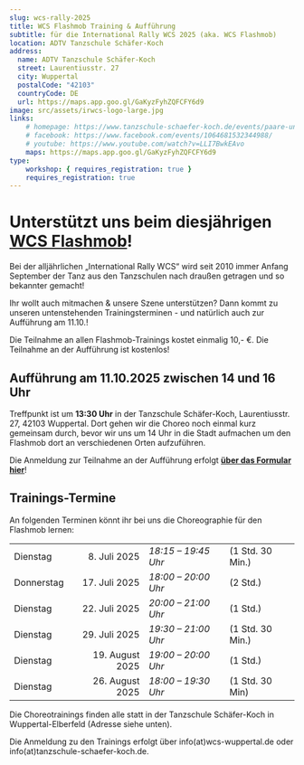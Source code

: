 ```yaml
---
slug: wcs-rally-2025
title: WCS Flashmob Training & Aufführung
subtitle: für die International Rally WCS 2025 (aka. WCS Flashmob)
location: ADTV Tanzschule Schäfer-Koch
address:
  name: ADTV Tanzschule Schäfer-Koch
  street: Laurentiusstr. 27
  city: Wuppertal
  postalCode: "42103"
  countryCode: DE
  url: https://maps.app.goo.gl/GaKyzFyhZQFCFY6d9
image: src/assets/irwcs-logo-large.jpg
links:
    # homepage: https://www.tanzschule-schaefer-koch.de/events/paare-und-singles/
    # facebook: https://www.facebook.com/events/1064681532344988/
    # youtube: https://www.youtube.com/watch?v=LLI7BwkEAvo
    maps: https://maps.app.goo.gl/GaKyzFyhZQFCFY6d9
type:
    workshop: { requires_registration: true }
    requires_registration: true
---
```


# Unterstützt uns beim diesjährigen [WCS Flashmob](https://www.youtube.com/watch?v=LLI7BwkEAvo)!

Bei der alljährlichen „International Rally WCS“ wird seit 2010 immer Anfang September der Tanz aus den Tanzschulen nach draußen getragen und so bekannter gemacht!

Ihr wollt auch mitmachen & unsere Szene unterstützen? Dann kommt zu unseren untenstehenden Trainingsterminen - und natürlich auch zur Aufführung am 11.10.! 

Die Teilnahme an allen Flashmob-Trainings kostet einmalig 10,- €. Die Teilnahme an der Aufführung ist kostenlos!

## Aufführung am 11.10.2025 zwischen 14 und 16 Uhr

Treffpunkt ist um **13:30 Uhr** in der Tanzschule Schäfer-Koch, Laurentiusstr. 27, 42103 Wuppertal. Dort gehen wir die Choreo noch einmal kurz gemeinsam durch, bevor wir uns um 14 Uhr in die Stadt aufmachen um den Flashmob dort an verschiedenen Orten aufzuführen.

Die Anmeldung zur Teilnahme an der Aufführung erfolgt **[über das Formular hier](https://docs.google.com/forms/d/e/1FAIpQLSeElysyHJej43fxPdfaQd1CnFa5L7FvE0SZe-zbyj2VAEBflA/viewform)**!

## Trainings-Termine

An folgenden Terminen könnt ihr bei uns die Choreographie für den Flashmob lernen:

|            |                 |                     |                  |
| ---------- | --------------: | :------------------ | ---------------- |
| Dienstag   |    8. Juli 2025 | *18:15 – 19:45 Uhr* | (1 Std. 30 Min.) |
| Donnerstag |   17. Juli 2025 | *18:00 – 20:00 Uhr* | (2 Std.)         |
| Dienstag   |   22. Juli 2025 | *20:00 – 21:00 Uhr* | (1 Std.)         |
| Dienstag   |   29. Juli 2025 | *19:30 – 21:00 Uhr* | (1 Std. 30 Min.) |
| Dienstag   | 19. August 2025 | *19:00 – 20:00 Uhr* | (1 Std.)         |
| Dienstag   | 26. August 2025 | *18:00 – 19:30 Uhr* | (1 Std. 30 Min)  |

Die Choreotrainings finden alle statt in der Tanzschule Schäfer-Koch in Wuppertal-Elberfeld (Adresse siehe unten).

Die Anmeldung zu den Trainings erfolgt über info(at)wcs-wuppertal.de oder info(at)tanzschule-schaefer-koch.de.
